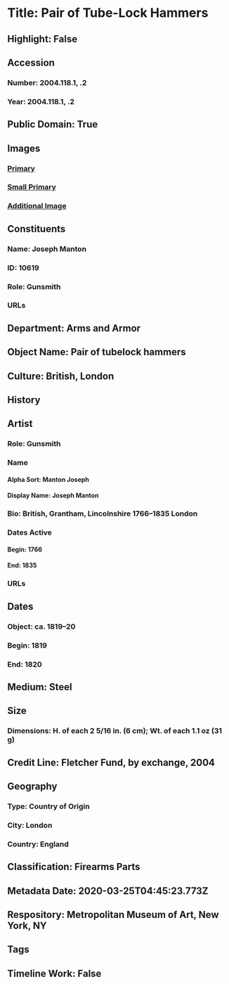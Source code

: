 # Title: Pair of Tube-Lock Hammers
## Highlight: False
## Accession
### Number: 2004.118.1, .2
### Year: 2004.118.1, .2
## Public Domain: True
## Images
### [Primary](https://images.metmuseum.org/CRDImages/aa/original/sfsb2004.118.1,.2(4-20-07)s1.JPG)
### [Small Primary](https://images.metmuseum.org/CRDImages/aa/web-large/sfsb2004.118.1,.2(4-20-07)s1.JPG)
### [Additional Image](https://images.metmuseum.org/CRDImages/aa/original/sfsb2004.118.1,.2(4-20-07)s2.JPG)
## Constituents
### Name: Joseph Manton
### ID: 10619
### Role: Gunsmith
### URLs
## Department: Arms and Armor
## Object Name: Pair of tubelock hammers
## Culture: British, London
## History
## Artist
### Role: Gunsmith
### Name
#### Alpha Sort: Manton Joseph
#### Display Name: Joseph Manton
### Bio: British, Grantham, Lincolnshire 1766–1835 London
### Dates Active
#### Begin: 1766
#### End: 1835
### URLs
## Dates
### Object: ca. 1819–20
### Begin: 1819
### End: 1820
## Medium: Steel
## Size
### Dimensions: H. of each 2 5/16 in. (6 cm); Wt. of each 1.1 oz (31 g)
## Credit Line: Fletcher Fund, by exchange, 2004
## Geography
### Type: Country of Origin
### City: London
### Country: England
## Classification: Firearms Parts
## Metadata Date: 2020-03-25T04:45:23.773Z
## Respository: Metropolitan Museum of Art, New York, NY
## Tags
## Timeline Work: False
